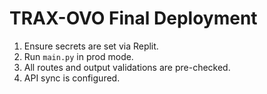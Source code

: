 # TRAX-OVO Final Deployment

1. Ensure secrets are set via Replit.
2. Run `main.py` in prod mode.
3. All routes and output validations are pre-checked.
4. API sync is configured.
